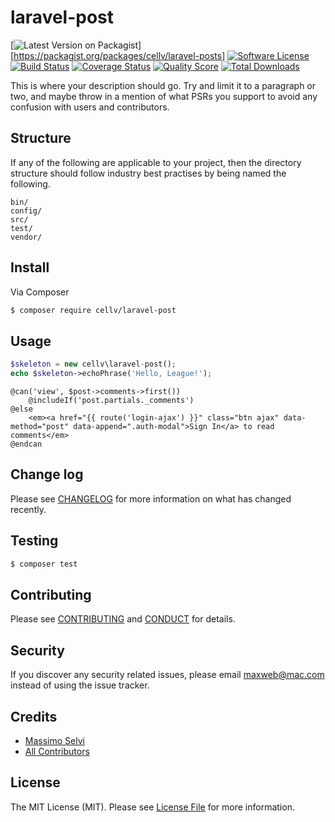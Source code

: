 # laravel-post

[![Latest Version on Packagist][ico-version]][https://packagist.org/packages/cellv/laravel-posts]
[![Software License][ico-license]](LICENSE.md)
[![Build Status][ico-travis]][link-travis]
[![Coverage Status][ico-scrutinizer]][link-scrutinizer]
[![Quality Score][ico-code-quality]][link-code-quality]
[![Total Downloads][ico-downloads]][link-downloads]

This is where your description should go. Try and limit it to a paragraph or two, and maybe throw in a mention of what
PSRs you support to avoid any confusion with users and contributors.

## Structure

If any of the following are applicable to your project, then the directory structure should follow industry best practises by being named the following.

```
bin/        
config/
src/
test/
vendor/
```


## Install

Via Composer

``` bash
$ composer require cellv/laravel-post
```

## Usage

``` php
$skeleton = new cellv\laravel-post();
echo $skeleton->echoPhrase('Hello, League!');
```


``` blade
@can('view', $post->comments->first())
    @includeIf('post.partials._comments')
@else
    <em><a href="{{ route('login-ajax') }}" class="btn ajax" data-method="post" data-append=".auth-modal">Sign In</a> to read comments</em>
@endcan
```

## Change log

Please see [CHANGELOG](CHANGELOG.md) for more information on what has changed recently.

## Testing

``` bash
$ composer test
```

## Contributing

Please see [CONTRIBUTING](CONTRIBUTING.md) and [CONDUCT](CONDUCT.md) for details.

## Security

If you discover any security related issues, please email maxweb@mac.com instead of using the issue tracker.

## Credits

- [Massimo Selvi][link-author]
- [All Contributors][link-contributors]

## License

The MIT License (MIT). Please see [License File](LICENSE.md) for more information.

[ico-version]: https://img.shields.io/packagist/v/cellv/laravel-post.svg?style=flat-square
[ico-license]: https://img.shields.io/badge/license-MIT-brightgreen.svg?style=flat-square
[ico-travis]: https://img.shields.io/travis/cellv/laravel-post/master.svg?style=flat-square
[ico-scrutinizer]: https://img.shields.io/scrutinizer/coverage/g/cellv/laravel-post.svg?style=flat-square
[ico-code-quality]: https://img.shields.io/scrutinizer/g/cellv/laravel-post.svg?style=flat-square
[ico-downloads]: https://img.shields.io/packagist/dt/cellv/laravel-post.svg?style=flat-square

[link-packagist]: https://packagist.org/packages/cellv/laravel-post
[link-travis]: https://travis-ci.org/cellv/laravel-post
[link-scrutinizer]: https://scrutinizer-ci.com/g/cellv/laravel-post/code-structure
[link-code-quality]: https://scrutinizer-ci.com/g/cellv/laravel-post
[link-downloads]: https://packagist.org/packages/cellv/laravel-post
[link-author]: https://github.com/massimoselvi
[link-contributors]: ../../contributors
